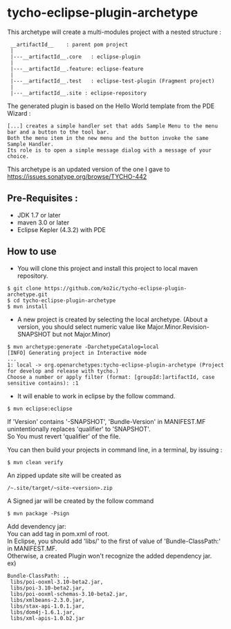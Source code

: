 tycho-eclipse-plugin-archetype
==============================

This archetype will create a multi-modules project with a nested structure :

     __artifactId__    : parent pom project
     |
     |---__artifactId__.core   : eclipse-plugin 
     |
     |---__artifactId__.feature: eclipse-feature 
     |
     |---__artifactId__.test   : eclipse-test-plugin (Fragment project)
     |
     |---__artifactId__.site : eclipse-repository

The generated plugin is based on the Hello World template from the PDE Wizard :

    [...] creates a simple handler set that adds Sample Menu to the menu bar and a button to the tool bar. 
    Both the menu item in the new menu and the button invoke the same Sample Handler. 
    Its role is to open a simple message dialog with a message of your choice.

This archetype is an updated version of the one I gave to https://issues.sonatype.org/browse/TYCHO-442

Pre-Requisites :
-------------------

* JDK 1.7 or later
* maven 3.0 or later
* Eclipse Kepler (4.3.2) with PDE

How to use
-------------------

* You will clone this project and install this project to local maven repository.   
```
$ git clone https://github.com/ko2ic/tycho-eclipse-plugin-archetype.git
$ cd tycho-eclipse-plugin-archetype   
$ mvn install   
```
* A new project is created by selecting the local archetype. (About a version, you should select numeric value like Major.Minor.Revision-SNAPSHOT but not Major.Minor) 
```
$ mvn archetype:generate -DarchetypeCatalog=local
[INFO] Generating project in Interactive mode
...
1: local -> org.openarchetypes:tycho-eclipse-plugin-archetype (Project for develop and release with tycho.)
Choose a number or apply filter (format: [groupId:]artifactId, case sensitive contains): :1
```     
* It will enable to work in eclipse by the follow command.
```
$ mvn eclipse:eclipse
```
If 'Version' contains '-SNAPSHOT', 'Bundle-Version' in MANIFEST.MF unintentionally replaces 'qualifier' to 'SNAPSHOT'.  
So You must revert 'qualifier' of the file.

You can then build your projects in command line, in a terminal, by issuing :
```
$ mvn clean verify
```
An zipped update site will be created as 
```
/~.site/target/~site-<version>.zip
```

A Signed jar will be created by the follow command
```
$ mvn package -Psign
```

Add devendency jar:  
You can add <dependency> tag in pom.xml of root.   
In Eclipse, you should add 'libs/' to the first of value of 'Bundle-ClassPath:' in MANIFEST.MF.   
Otherwise, a created Plugin won't recognize the added dependency jar.  
ex)
```
Bundle-ClassPath: .,
 libs/poi-ooxml-3.10-beta2.jar,
 libs/poi-3.10-beta2.jar,
 libs/poi-ooxml-schemas-3.10-beta2.jar,
 libs/xmlbeans-2.3.0.jar,
 libs/stax-api-1.0.1.jar,
 libs/dom4j-1.6.1.jar,
 libs/xml-apis-1.0.b2.jar
```
